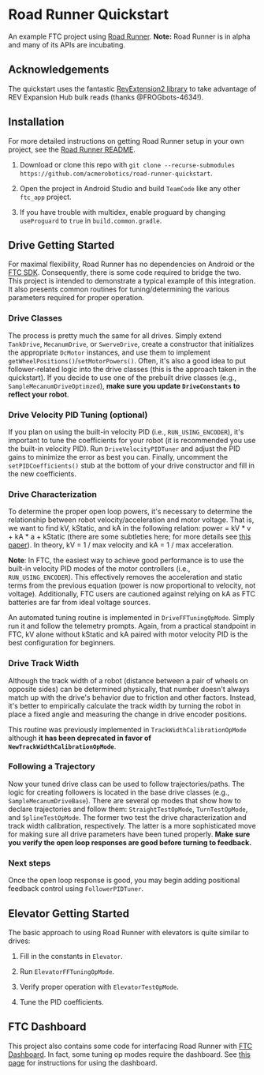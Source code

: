 # Road Runner Quickstart

An example FTC project using [Road Runner](https://github.com/acmerobotics/road-runner). **Note:** Road Runner is in alpha and many of its APIs are incubating.

## Acknowledgements

The quickstart uses the fantastic [RevExtension2 library](https://github.com/OpenFTC/RevExtensions2) to take advantage of REV Expansion Hub bulk reads (thanks @FROGbots-4634!).

## Installation

For more detailed instructions on getting Road Runner setup in your own project, see the [Road Runner README](https://github.com/acmerobotics/road-runner#core).

1. Download or clone this repo with `git clone --recurse-submodules https://github.com/acmerobotics/road-runner-quickstart`.

1. Open the project in Android Studio and build `TeamCode` like any other `ftc_app` project.

1. If you have trouble with multidex, enable proguard by changing `useProguard` to `true` in `build.common.gradle`.

## Drive Getting Started

For maximal flexibility, Road Runner has no dependencies on Android or the [FTC SDK](https://github.com/ftctechnh/ftc_app). Consequently, there is some code required to bridge the two. This project is intended to demonstrate a typical example of this integration. It also presents common routines for tuning/determining the various parameters required for proper operation.

### Drive Classes

The process is pretty much the same for all drives. Simply extend `TankDrive`, `MecanumDrive`, or `SwerveDrive`, create a constructor that initializes the appropriate `DcMotor` instances, and use them to implement `getWheelPositions()`/`setMotorPowers()`. Often, it's also a good idea to put follower-related logic into the drive classes (this is the approach taken in the quickstart). If you decide to use one of the prebuilt drive classes (e.g., `SampleMecanumDriveOptimzed`), **make sure you update `DriveConstants` to reflect your robot**.

### Drive Velocity PID Tuning (optional)

If you plan on using the built-in velocity PID (i.e., `RUN_USING_ENCODER`), it's important to tune the coefficients for your robot (it is recommended you use the built-in velocity PID). Run `DriveVelocityPIDTuner` and adjust the PID gains to minimize the error as best you can. Finally, uncomment the `setPIDCoefficients()` stub at the bottom of your drive constructor and fill in the new coefficients.

### Drive Characterization

To determine the proper open loop powers, it's necessary to determine the relationship between robot velocity/acceleration and motor voltage. That is, we want to find kV, kStatic, and kA in the following relation: power = kV * v + kA * a + kStatic (there are some subtleties here; for more details see [this paper](https://www.chiefdelphi.com/media/papers/3402)). In theory, kV = 1 / max velocity and kA = 1 / max acceleration.

**Note**: In FTC, the easiest way to achieve good performance is to use the built-in velocity PID modes of the motor controllers (i.e., `RUN_USING_ENCODER`). This effectively removes the acceleration and static terms from the previous equation (power is now proportional to velocity, not voltage). Additionally, FTC users are cautioned against relying on kA as FTC batteries are far from ideal voltage sources.

An automated tuning routine is implemented in `DriveFFTuningOpMode`. Simply run it and follow the telemetry prompts. Again, from a practical standpoint in FTC, kV alone without kStatic and kA paired with motor velocity PID is the best configuration for beginners.

### Drive Track Width

Although the track width of a robot (distance between a pair of wheels on opposite sides) can be determined physically, that number doesn't always match up with the drive's behavior due to friction and other factors. Instead, it's better to empirically calculate the track width by turning the robot in place a fixed angle and measuring the change in drive encoder positions.

This routine was previously implemented in `TrackWidthCalibrationOpMode` although **it has been deprecated in favor of `NewTrackWidthCalibrationOpMode`**.

### Following a Trajectory

Now your tuned drive class can be used to follow trajectories/paths. The logic for creating followers is located in the base drive classes (e.g., `SampleMecanumDriveBase`). There are several op modes that show how to declare trajectories and follow them: `StraightTestOpMode`, `TurnTestOpMode`, and `SplineTestOpMode`. The former two test the drive characterization and track width calibration, respectively. The latter is a more sophisticated move for making sure all drive parameters have been tuned properly. **Make sure you verify the open loop responses are good before turning to feedback.**

### Next steps

Once the open loop response is good, you may begin adding positional feedback control using `FollowerPIDTuner`.

## Elevator Getting Started

The basic approach to using Road Runner with elevators is quite similar to drives:

1. Fill in the constants in `Elevator`.

1. Run `ElevatorFFTuningOpMode`.

1. Verify proper operation with `ElevatorTestOpMode`.

1. Tune the PID coefficients.

## FTC Dashboard

This project also contains some code for interfacing Road Runner with [FTC Dashboard](https://github.com/acmerobotics/ftc-dashboard). In fact, some tuning op modes require the dashboard. See [this page](https://acmerobotics.github.io/ftc-dashboard/gettingstarted#usage) for instructions for using the dashboard.